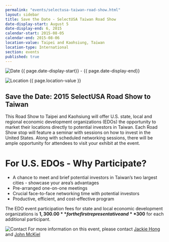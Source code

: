 ```yaml
---
permalink: "events/selectusa-taiwan-road-show.html"
layout: sidebar
title: Save the Date - SelectUSA Taiwan Road Show
date-display-start: August 5
date-display-end: 6, 2015
calendar-start: 2015-08-05
calendar-end: 2015-08-06
location-value: Taipei and Kaohsiung, Taiwan
location-type: International
section: events
published: true
---
```


![Date](https://google.github.io/material-design-icons/action/svg/design/ic_event_24px.svg "Date") {{ page.date-display-start}} - {{ page.date-display-end}}

![Location](http://google.github.io/material-design-icons/social/svg/design/ic_location_city_24px.svg "Location") {{ page.location-value }}

## Save the Date: 2015 SelectUSA Road Show to Taiwan

This Road Show to Taipei and Kaohsiung will offer U.S. state, local and regional economic development organizations (EDOs) the opportunity to market their locations directly to potential investors in Taiwan. Each Road Show stop will feature a seminar with sessions on how to invest in the United States. Along with scheduled networking sessions, there will be ample opportunity for attendees to visit your exhibit at the event. 

# For U.S. EDOs - Why Participate?

* A chance to meet and brief potential investors in Taiwan’s two largest cities - showcase your area’s advantages
* Pre-arranged one-on-one meetings
* Crucial face-to-face networking time with potential investors 
* Productive, efficient, and cost-effective program

The EDO event participation fees for state and local economic development organizations is **$1,300.00** for the first representative and **$300** for each additional participant.

![Contact](https://google.github.io/material-design-icons/action/svg/design/ic_question_answer_24px.svg "Contact") For more information on this event, please contact [Jackie Hong](mailto:jackie.hong@trade.gov) and [John McKiel](mailto:john.mckiel@trade.gov)

